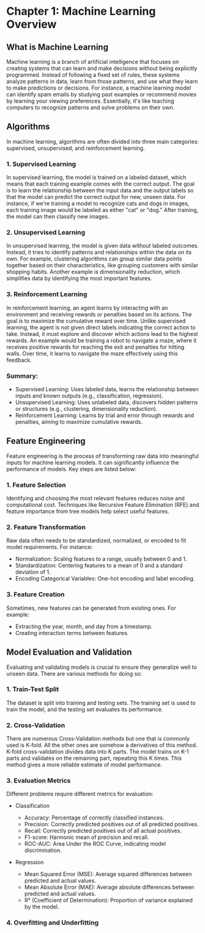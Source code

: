 # Chapter 1: Machine Learning Overview

## What is Machine Learning

Machine learning is a branch of artificial intelligence that focuses on creating systems that can learn and make decisions without being explicitly programmed. Instead of following a fixed set of rules, these systems analyze patterns in data, learn from those patterns, and use what they learn to make predictions or decisions. For instance, a machine learning model can identify spam emails by studying past examples or recommend movies by learning your viewing preferences. Essentially, it's like teaching computers to recognize patterns and solve problems on their own.


## Algorithms
In machine learning, algorithms are often divided into three main categories: supervised, unsupervised, and reinforcement learning. 

### 1. Supervised Learning
In supervised learning, the model is trained on a labeled dataset, which means that each training example comes with the correct output. The goal is to learn the relationship between the input data and the output labels so that the model can predict the correct output for new, unseen data. For instance, if we're training a model to recognize cats and dogs in images, each training image would be labeled as either "cat" or "dog." After training, the model can then classify new images.

### 2. Unsupervised Learning
In unsupervised learning, the model is given data without labeled outcomes. Instead, it tries to identify patterns and relationships within the data on its own. For example, clustering algorithms can group similar data points together based on their characteristics, like grouping customers with similar shopping habits. Another example is dimensionality reduction, which simplifies data by identifying the most important features.

### 3. Reinforcement Learning
In reinforcement learning, an agent learns by interacting with an environment and receiving rewards or penalties based on its actions. The goal is to maximize the cumulative reward over time. Unlike supervised learning, the agent is not given direct labels indicating the correct action to take. Instead, it must explore and discover which actions lead to the highest rewards. An example would be training a robot to navigate a maze, where it receives positive rewards for reaching the exit and penalties for hitting walls. Over time, it learns to navigate the maze effectively using this feedback.

### Summary:
- Supervised Learning: Uses labeled data, learns the relationship between inputs and known outputs (e.g., classification, regression).
- Unsupervised Learning: Uses unlabeled data, discovers hidden patterns or structures (e.g., clustering, dimensionality reduction).
- Reinforcement Learning: Learns by trial and error through rewards and penalties, aiming to maximize cumulative rewards.


## Feature Engineering
Feature engineering is the process of transforming raw data into meaningful inputs for machine learning models. It can significantly influence the performance of models. Key steps are listed below:

### 1. Feature Selection
Identifying and choosing the most relevant features reduces noise and computational cost. Techniques like Recursive Feature Elimination (RFE) and feature importance from tree models help select useful features.

### 2. Feature Transformation
Raw data often needs to be standardized, normalized, or encoded to fit model requirements. For instance:
- Normalization: Scaling features to a range, usually between 0 and 1.
- Standardization: Centering features to a mean of 0 and a standard deviation of 1.
- Encoding Categorical Variables: One-hot encoding and label encoding.

### 3. Feature Creation
Sometimes, new features can be generated from existing ones. For example:
- Extracting the year, month, and day from a timestamp.
- Creating interaction terms between features.

## Model Evaluation and Validation
Evaluating and validating models is crucial to ensure they generalize well to unseen data. There are various methods for doing so:

### 1. Train-Test Split
The dataset is split into training and testing sets. The training set is used to train the model, and the testing set evaluates its performance.

### 2. Cross-Validation
There are numerous Cross-Validation methods but one that is commonly used is K-fold. All the other ones are somehow a derivatives of this method. K-fold cross-validation divides data into K parts. The model trains on K-1 parts and validates on the remaining part, repeating this K times. This method gives a more reliable estimate of model performance.

### 3. Evaluation Metrics
Different problems require different metrics for evaluation:

- Classification
  - Accuracy: Percentage of correctly classified instances.
  - Precision: Correctly predicted positives out of all predicted positives.
  - Recall: Correctly predicted positives out of all actual positives.
  - F1-score: Harmonic mean of precision and recall.
  - ROC-AUC: Area Under the ROC Curve, indicating model discrimination.

- Regression
  - Mean Squared Error (MSE): Average squared differences between predicted and actual values.
  - Mean Absolute Error (MAE): Average absolute differences between predicted and actual values.
  - R² (Coefficient of Determination): Proportion of variance explained by the model.


### 4. Overfitting and Underfitting

